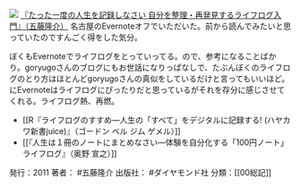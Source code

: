 
[![](https://images-fe.ssl-images-amazon.com/images/I/51iCdaTEaeL._SL160_.jpg)](http://www.amazon.co.jp/exec/obidos/ASIN/4478015988/choiyaki81-22/ref=nosim)
[『たった一度の人生を記録しなさい 自分を整理・再発見するライフログ入門』（五藤隆介）](http://www.amazon.co.jp/exec/obidos/ASIN/4478015988/choiyaki81-22/ref=nosim)
名古屋のEvernoteオフでいただいた。前から読んでみたいと思っていたのですんごく得をした気分。

ぼくもEvernoteでライフログをとっていってる。ので、参考になることばかり。goryugoさんのブログにもお世話になりっぱなしで、たぶんぼくのライフログのとり方はほとんどgoryugoさんの真似をしているだけと言ってもいいほど。
にEvernoteはライフログにぴったりだと思っているがそれを存分に感じさせてくれる。ライフログ熱、再燃。

- [[R『ライフログのすすめ―人生の「すべて」をデジタルに記録する! (ハヤカワ新書juice)』（ゴードン ベル ジム ゲメル）]]
- [[『人生は１冊のノートにまとめなさい―体験を自分化する「100円ノート」ライフログ』（奥野 宣之）]]

発行：2011
著者： #五藤隆介 
出版社： #ダイヤモンド社
分類：[[00総記]]